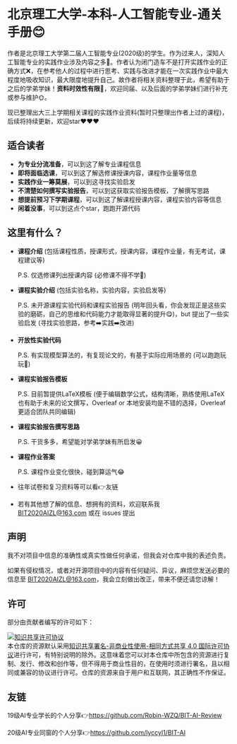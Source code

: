 # 北京理工大学-本科-人工智能专业-通关手册😊

作者是北京理工大学第二届人工智能专业(2020级)的学生。作为过来人，深知人工智能专业的实践作业涉及内容之多🚀。作者认为闭门造车不是打开实践作业的正确方式❌，在参考他人的过程中进行思考、实践与改进才能在一次实践作业中最大程度地吸收知识，最大限度地提升自己。故作者将相关资料整理于此，希望有助于之后的学弟学妹！**资料时效性有限**👀，欢迎同届、以及后面的学弟学妹们进行补充或参与维护🌞。

现已整理出大三上学期相关课程的实践作业资料(暂时只整理出作者上过的课程)，后续将持续更新，欢迎star❤️❤️❤️

## 适合读者

- **为专业分流准备**，可以到这了解专业课程信息
- **即将面临选课**，可以到这了解选修课授课内容，课程作业量等信息
- **实践作业一筹莫展**，可以到这寻找实验启发
- **不清楚如何撰写实验报告**，可以到这获取实验报告模板，了解撰写思路
- **想提前预习下学期课程**，可以到这了解课程授课内容，课程实验内容等信息
- **闲着没事**，可以到这点个star，跑跑开源代码

## 这里有什么？
- **课程介绍** (包括课程性质，授课形式，授课内容，课程作业量，有无考试，课程建议等)

  P.S. 仅选修课列出授课内容 (必修课不得不学👻)

- **课程实验介绍** (包括实验名称，实验内容，实验启发等)

  P.S. 未开源课程实验代码和课程实验报告 (明年回头看，你会发现正是这些实验的磨砺，自己的思维和代码能力才能取得显著的提升😋)，but 提出了一些实验启发 (寻找实验思路，参考➡️实践➡️改进)

- **开放性实验代码**

  P.S. 有实现模型算法的，有复现论文的，有基于实际应用场景的 (可以跑跑玩玩🍕)

- **课程实验报告模板**

  P.S. 目前暂提供LaTeX模板 (便于编辑数学公式，结构清晰，熟练使用LaTeX也有助于未来的论文撰写，Overleaf or 本地安装均是不错的选择，Overleaf更适合团队共同编辑)

- **课程实验报告撰写思路** 

  P.S. 干货多多，希望能对学弟学妹有所启发😀

- **课程作业答案**

  P.S. 课程作业变化很快，碰到算运气😂

- 往年试卷和复习资料等可以看👉友链

- 若有其他想了解的信息、想拥有的资料，欢迎联系我 BIT2020AIZL@163.com 或在 issues 提出

## 声明
我不对项目中信息的准确性或真实性做任何承诺，但我会对仓库中我的表述负责。

如果有侵权情况，或者对开源项目中的内容有任何疑问、异议，麻烦您发送必要的信息至 BIT2020AIZL@163.com，我会立刻做出改正，带来不便还请您谅解！

## 许可
部分由贡献者编写的许可如下：

<a rel="license" href="http://creativecommons.org/licenses/by-nc-sa/4.0/"><img alt="知识共享许可协议" style="border-width:0" src="https://i.creativecommons.org/l/by-nc-sa/4.0/88x31.png" /></a><br />本仓库的资源默认采用<a rel="license" href="http://creativecommons.org/licenses/by-nc-sa/4.0/deed.zh">知识共享署名-非商业性使用-相同方式共享 4.0 国际许可协议</a>进行许可，有特别说明的除外。这意味着您可以对本仓库中所包含的资源进行复制、发行、修改和创作等，但不得用于商业性目的，在使用时须进行署名，且以相同或兼容的协议进行许可。仓库的资源来自于用户和互联网，其正确性不作保证。

## 友链
19级AI专业学长的个人分享👉https://github.com/Robin-WZQ/BIT-AI-Review

20级AI专业同窗的个人分享👉https://github.com/lyccyl1/BIT-AI
